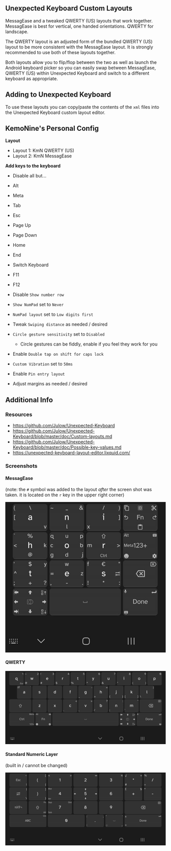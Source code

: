## Unexpected Keyboard Custom Layouts

MessagEase and a tweaked QWERTY (US) layouts that work together. MessagEase is best for vertical, one handed orientations. QWERTY for landscape.

The QWERTY layout is an adjusted form of the bundled QWERTY (US) layout to be more consistent with the MessagEase layout. It is strongly recommended to use both of these layouts together.

Both layouts allow you to flip/flop between the two as well as launch the Android keyboard picker so you can easily swap between MessagEase, QWERTY (US) within Unexpected Keyboard and switch to a different keyboard as appropriate.

## Adding to Unexpected Keyboard

To use these layouts you can copy/paste the contents of the `xml` files into the Unexpected Keyboard custom layout editor.

## KemoNine's Personal Config

**Layout**

- Layout 1: KmN QWERTY (US)
- Layout 2: KmN MessagEase

**Add keys to the keyboard**

- Disable all but...
- Alt
- Meta
- Tab
- Esc
- Page Up
- Page Down
- Home
- End
- Switch Keyboard
- F11
- F12

- Disable `Show number row`
- `Show NumPad` set to `Never`
- `NumPad layout` set to `Low digits first`
- Tweak `Swiping distance` as needed / desired
- `Circle gesture sensitivity` set to `Disabled`
    - Circle gestures can be fiddly, enable if you feel they work for you
- Enable `Double tap on shift for caps lock`
- `Custom Vibration` set to `50ms`
- Enable `Pin entry layout`
- Adjust margins as needed / desired

## Additional Info

### Resources

- https://github.com/Julow/Unexpected-Keyboard
- https://github.com/Julow/Unexpected-Keyboard/blob/master/doc/Custom-layouts.md
- https://github.com/Julow/Unexpected-Keyboard/blob/master/doc/Possible-key-values.md
- https://unexpected-keyboard-layout-editor.lixquid.com/

### Screenshots

#### MessagEase
(note: the `#` symbol was added to the layout *after* the screen shot was taken. it is located on the `r` key in the upper right corner)

![MessagEase](message_ease.jpg)

#### QWERTY

![QWERTY](qwerty.jpg)

#### Standard Numeric Layer
(built in / cannot be changed)

![Standard Numeric Layer](standard_numeric_layer.jpg)
